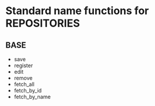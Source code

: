 # Standard name functions for REPOSITORIES

## BASE
- save
- register
- edit
- remove
- fetch_all
- fetch_by_id
- fetch_by_name